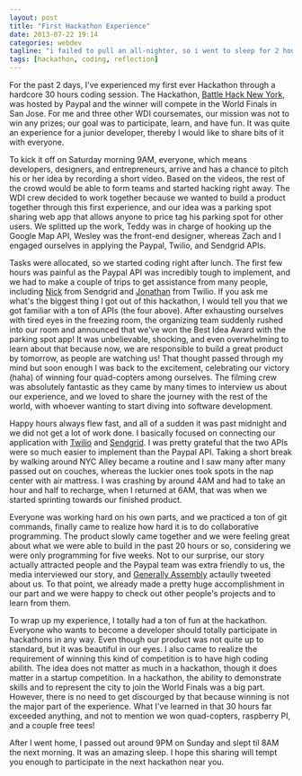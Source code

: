 ```yaml
---
layout: post
title: "First Hackathon Experience"
date: 2013-07-22 19:14
categories: webdev
tagline: "i failed to pull an all-nighter, so i went to sleep for 2 hours"
tags: [hackathon, coding, reflection]
---
```


For the past 2 days, I've experienced my first ever Hackathon through a hardcore 30 hours coding session. The Hackathon, <a href="http://battlehack.org/new-york/" target="_blank">Battle Hack New York</a>, was hosted by Paypal and the winner will compete in the World Finals in San Jose. For me and three other WDI coursemates, our mission was not to win any prizes; our goal was to participate, learn, and have fun. It was quite an experience for a junior developer, thereby I would like to share bits of it with everyone.

To kick it off on Saturday morning 9AM, everyone, which means developers, designers, and entrepreneurs, arrive and has a chance to pitch his or her idea by recording a short video. Based on the videos, the rest of the crowd would be able to form teams and started hacking right away. The WDI crew decided to work together because we wanted to build a product together through this first experience, and our idea was a parking spot sharing web app that allows anyone to price tag his parking spot for other users. We splitted up the work, Teddy was in charge of hooking up the Google Map API, Wesley was the front-end designer, whereas Zach and I engaged ourselves in applying the Paypal, Twilio, and Sendgrid APIs.

Tasks were allocated, so we started coding right after lunch. The first few hours was painful as the Paypal API was incredibly tough to implement, and we had to make a couple of trips to get assistance from many people, including <a href="https://twitter.com/YayNickQ" target="_blank">Nick</a> from Sendgrid and <a href="https://twitter.com/jonmarkgo" target="_blank">Jonathan</a> from Twilio. If you ask me what's the biggest thing I got out of this hackathon, I would tell you that we got familiar with a ton of APIs (the four above). After exhausting ourselves with tired eyes in the freezing room, the organizing team suddenly rushed into our room and announced that we've won the Best Idea Award with the parking spot app! It was unbelievable, shocking, and even overwhelming to learn about that because now, we are responsible to build a great product by tomorrow, as people are watching us! That thought passed through my mind but soon enough I was back to the excitement, celebrating our victory (haha) of winning four quad-copters among ourselves. The filming crew was absolutely fantastic as they came by many times to interview us about our experience, and we loved to share the journey with the rest of the world, with whoever wanting to start diving into software development.

Happy hours always flew fast, and all of a sudden it was past midnight and we did not get a lot of work done. I basically focused on connecting our application with <a href="http://www.twilio.com/" target="_blank">Twilio</a> and <a href="http://sendgrid.com/" target="_blank">Sendgrid</a>. I was pretty grateful that the two APIs were so much easier to implement than the Paypal API. Taking a short break by walking around NYC Alley became a routine and I saw many after many passed out on couches, whereas the luckier ones took spots in the nap center with air mattress. I was crashing by around 4AM and had to take an hour and half to recharge, when I returned at 6AM, that was when we started sprinting towards our finished product.

Everyone was working hard on his own parts, and we practiced a ton of git commands, finally came to realize how hard it is to do collaborative programming. The product slowly came together and we were feeling great about what we were able to build in the past 20 hours or so, considering we were only programming for five weeks. Not to our surprise, our story actually attracted people and the Paypal team was extra friendly to us, the media interviewed our story, and <a href="https://generalassemb.ly/" target="_blank">Generally Assembly</a> actaully tweeted about us. To that point, we already made a pretty huge accomplishment in our part and we were happy to check out other people's projects and to learn from them.

To wrap up my experience, I totally had a ton of fun at the hackathon. Everyone who wants to become a developer should totally participate in hackathons in any way. Even though our product was not quite up to standard, but it was beautiful in our eyes. I also came to realize the requirement of winning this kind of competition is to have high coding abilith. The idea does not matter as much in a hackathon, though it does matter in a startup competition. In a hackathon, the ability to demonstrate skills and to represent the city to join the World Finals was a big part. However, there is no need to get discourged by that because winning is not the major part of the experience. What I've learned in that 30 hours far exceeded anything, and not to mention we won quad-copters, raspberry PI, and a couple free tees!

After I went home, I passed out around 9PM on Sunday and slept til 8AM the next morning. It was an amazing sleep. I hope this sharing will tempt you enough to participate in the next hackathon near you.